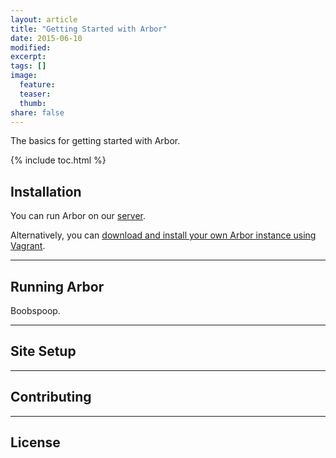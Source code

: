 ```yaml
---
layout: article
title: "Getting Started with Arbor"
date: 2015-06-10
modified:
excerpt:
tags: []
image:
  feature:
  teaser:
  thumb:
share: false
---
```


The basics for getting started with Arbor.

{% include toc.html %}

## Installation

You can run Arbor on our [server](arbor.kitware.com).

Alternatively, you can [download and install your own Arbor instance using Vagrant](http://arborworkflows.readthedocs.org/en/latest/installation.html).

---

## Running Arbor

Boobspoop.

---

## Site Setup

---

## Contributing


---

## License
